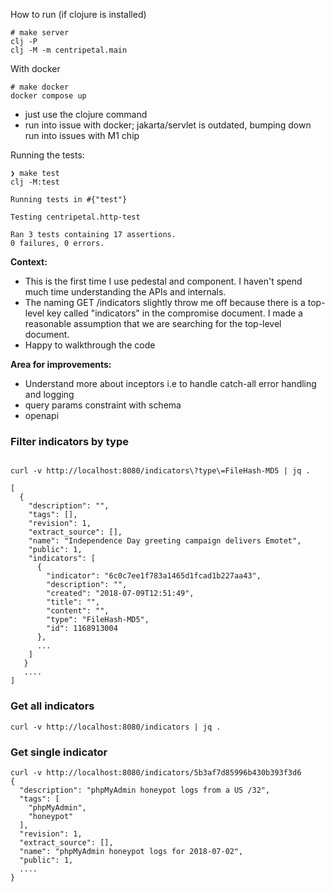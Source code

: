 How to run (if clojure is installed)

```
# make server
clj -P
clj -M -m centripetal.main

```

With docker 

```
# make docker
docker compose up
```
* just use the clojure command
* run into issue with docker; jakarta/servlet is outdated, bumping down run into issues with M1 chip 

Running the tests:

```
❯ make test
clj -M:test

Running tests in #{"test"}

Testing centripetal.http-test

Ran 3 tests containing 17 assertions.
0 failures, 0 errors.
```

**Context:**
* This is the first time I use pedestal and component. I haven't spend much time understanding the APIs 
and internals.
* The naming GET /indicators slightly throw me off because there is a top-level key called "indicators"
in the compromise document. I made a reasonable assumption that we are searching for the top-level document.
* Happy to walkthrough the code

**Area for improvements:**
* Understand more about inceptors i.e to handle catch-all error handling and logging
* query params constraint with schema
* openapi
 
### Filter indicators by type

``` 

curl -v http://localhost:8080/indicators\?type\=FileHash-MD5 | jq .

[
  {
    "description": "",
    "tags": [],
    "revision": 1,
    "extract_source": [],
    "name": "Independence Day greeting campaign delivers Emotet",
    "public": 1,
    "indicators": [
      {
        "indicator": "6c0c7ee1f783a1465d1fcad1b227aa43",
        "description": "",
        "created": "2018-07-09T12:51:49",
        "title": "",
        "content": "",
        "type": "FileHash-MD5",
        "id": 1168913004
      },
      ...
    ]
   }
   ....
]

```

### Get all indicators

```
curl -v http://localhost:8080/indicators | jq . 

```

### Get single indicator

```
curl -v http://localhost:8080/indicators/5b3af7d85996b430b393f3d6
{
  "description": "phpMyAdmin honeypot logs from a US /32",
  "tags": [
    "phpMyAdmin",
    "honeypot"
  ],
  "revision": 1,
  "extract_source": [],
  "name": "phpMyAdmin honeypot logs for 2018-07-02",
  "public": 1,
  ....
}
```

